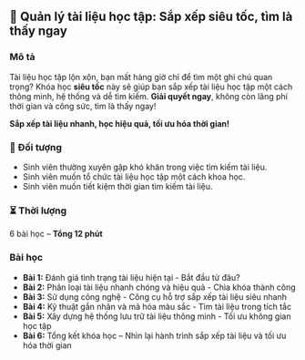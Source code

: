 ## 📌 Quản lý tài liệu học tập: Sắp xếp siêu tốc, tìm là thấy ngay

### Mô tả  
Tài liệu học tập lộn xộn, bạn mất hàng giờ chỉ để tìm một ghi chú quan trọng? Khóa học **siêu tốc** này sẽ giúp bạn sắp xếp tài liệu học tập một cách thông minh, hệ thống và dễ tìm kiếm. **Giải quyết ngay**, không còn lãng phí thời gian và công sức, tìm là thấy ngay! 

**Sắp xếp tài liệu nhanh, học hiệu quả, tối ưu hóa thời gian!**  

### 🎯 Đối tượng  
- Sinh viên thường xuyên gặp khó khăn trong việc tìm kiếm tài liệu.  
- Sinh viên muốn tổ chức tài liệu học tập một cách khoa học.  
- Sinh viên muốn tiết kiệm thời gian tìm kiếm tài liệu.  

### ⏳ Thời lượng  
6 bài học – **Tổng 12 phút**  

### Bài học  
- **Bài 1:** Đánh giá tình trạng tài liệu hiện tại - Bắt đầu từ đâu?  
- **Bài 2:** Phân loại tài liệu nhanh chóng và hiệu quả - Chìa khóa thành công  
- **Bài 3:** Sử dụng công nghệ - Công cụ hỗ trợ sắp xếp tài liệu siêu nhanh  
- **Bài 4:** Kỹ thuật gắn nhãn và mã hóa màu sắc - Tìm tài liệu trong tích tắc  
- **Bài 5:** Xây dựng hệ thống lưu trữ tài liệu thông minh - Tối ưu không gian học tập  
- **Bài 6:** Tổng kết khóa học – Nhìn lại hành trình sắp xếp tài liệu và tối ưu hóa thời gian